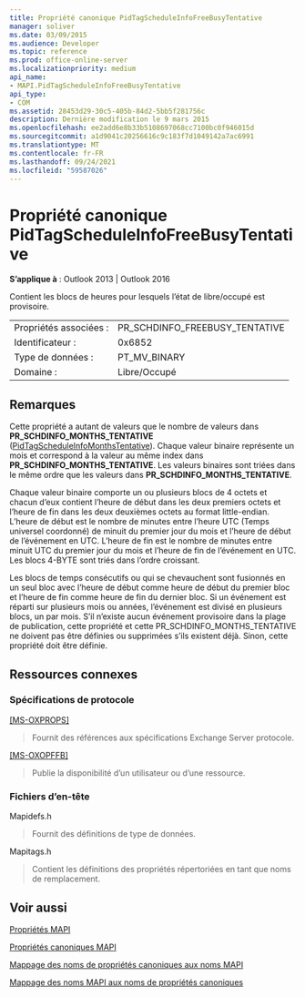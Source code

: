 ```yaml
---
title: Propriété canonique PidTagScheduleInfoFreeBusyTentative
manager: soliver
ms.date: 03/09/2015
ms.audience: Developer
ms.topic: reference
ms.prod: office-online-server
ms.localizationpriority: medium
api_name:
- MAPI.PidTagScheduleInfoFreeBusyTentative
api_type:
- COM
ms.assetid: 28453d29-30c5-405b-84d2-5bb5f281756c
description: Dernière modification le 9 mars 2015
ms.openlocfilehash: ee2add6e8b33b5108697068cc7100bc0f946015d
ms.sourcegitcommit: a1d9041c20256616c9c183f7d1049142a7ac6991
ms.translationtype: MT
ms.contentlocale: fr-FR
ms.lasthandoff: 09/24/2021
ms.locfileid: "59587026"
---
```

# <a name="pidtagscheduleinfofreebusytentative-canonical-property"></a>Propriété canonique PidTagScheduleInfoFreeBusyTentative

  
  
**S’applique à** : Outlook 2013 | Outlook 2016 
  
Contient les blocs de heures pour lesquels l’état de libre/occupé est provisoire.
  
|||
|:-----|:-----|
|Propriétés associées :  <br/> |PR_SCHDINFO_FREEBUSY_TENTATIVE  <br/> |
|Identificateur :  <br/> |0x6852  <br/> |
|Type de données :  <br/> |PT_MV_BINARY  <br/> |
|Domaine :  <br/> |Libre/Occupé  <br/> |
   
## <a name="remarks"></a>Remarques

Cette propriété a autant de valeurs que le nombre de valeurs dans **PR_SCHDINFO_MONTHS_TENTATIVE** ([PidTagScheduleInfoMonthsTentative](pidtagscheduleinfomonthstentative-canonical-property.md)). Chaque valeur binaire représente un mois et correspond à la valeur au même index dans **PR_SCHDINFO_MONTHS_TENTATIVE**. Les valeurs binaires sont triées dans le même ordre que les valeurs dans **PR_SCHDINFO_MONTHS_TENTATIVE**.
  
Chaque valeur binaire comporte un ou plusieurs blocs de 4 octets et chacun d’eux contient l’heure de début dans les deux premiers octets et l’heure de fin dans les deux deuxièmes octets au format little-endian. L’heure de début est le nombre de minutes entre l’heure UTC (Temps universel coordonné) de minuit du premier jour du mois et l’heure de début de l’événement en UTC. L’heure de fin est le nombre de minutes entre minuit UTC du premier jour du mois et l’heure de fin de l’événement en UTC. Les blocs 4-BYTE sont triés dans l’ordre croissant.
  
Les blocs de temps consécutifs ou qui se chevauchent sont fusionnés en un seul bloc avec l’heure de début comme heure de début du premier bloc et l’heure de fin comme heure de fin du dernier bloc. Si un événement est réparti sur plusieurs mois ou années, l’événement est divisé en plusieurs blocs, un par mois. S’il n’existe aucun événement provisoire dans  la plage de publication, cette propriété et cette PR_SCHDINFO_MONTHS_TENTATIVE ne doivent pas être définies ou supprimées s’ils existent déjà. Sinon, cette propriété doit être définie. 
  
## <a name="related-resources"></a>Ressources connexes

### <a name="protocol-specifications"></a>Spécifications de protocole

[[MS-OXPROPS]](https://msdn.microsoft.com/library/f6ab1613-aefe-447d-a49c-18217230b148%28Office.15%29.aspx)
  
> Fournit des références aux spécifications Exchange Server protocole.
    
[[MS-OXOPFFB]](https://msdn.microsoft.com/library/1a527299-7211-4d27-a74c-b69bd0746320%28Office.15%29.aspx)
  
> Publie la disponibilité d’un utilisateur ou d’une ressource.
    
### <a name="header-files"></a>Fichiers d’en-tête

Mapidefs.h
  
> Fournit des définitions de type de données.
    
Mapitags.h
  
> Contient les définitions des propriétés répertoriées en tant que noms de remplacement.
    
## <a name="see-also"></a>Voir aussi



[Propriétés MAPI](mapi-properties.md)
  
[Propriétés canoniques MAPI](mapi-canonical-properties.md)
  
[Mappage des noms de propriétés canoniques aux noms MAPI](mapping-canonical-property-names-to-mapi-names.md)
  
[Mappage des noms MAPI aux noms de propriétés canoniques](mapping-mapi-names-to-canonical-property-names.md)

